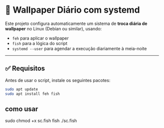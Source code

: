 # 📄 Wallpaper Diário com systemd 

Este projeto configura automaticamente um sistema de **troca diária de wallpaper** no Linux (Debian ou similar), usando:

- `feh` para aplicar o wallpaper
- `fish` para a lógica do script
- `systemd --user` para agendar a execução diariamente à meia-noite

---

## ✅ Requisitos

Antes de usar o script, instale os seguintes pacotes:

```bash
sudo apt update
sudo apt install feh fish

```
## como usar 
sudo chmod +x sc.fish
fish ./sc.fish
